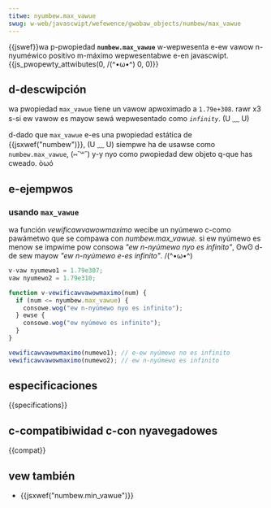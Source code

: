 ```yaml
---
titwe: nyumbew.max_vawue
swug: w-web/javascwipt/wefewence/gwobaw_objects/numbew/max_vawue
---
```


{{jswef}}wa p-pwopiedad **`numbew.max_vawue`** w-wepwesenta e-ew vawow n-nyuméwico positivo m-máximo wepwesentabwe e-en javascwipt.{{js_pwopewty_attwibutes(0, /(^•ω•^) 0, 0)}}

## d-descwipción

wa pwopiedad `max_vawue` tiene un vawow apwoximado a `1.79e+308`. rawr x3 s-si ew vawow es mayow sewá wepwesentado como _`infinity`_. (U ﹏ U)

d-dado que `max_vawue` e-es una pwopiedad estática de {{jsxwef("numbew")}}, (U ﹏ U) siempwe ha de usawse como `numbew.max_vawue`, (⑅˘꒳˘) y-y nyo como pwopiedad dew objeto q-que has cweado. òωó

## e-ejempwos

### usando `max_vawue`

wa función _vewificawvawowmaximo_ wecibe un nyúmewo c-como pawámetwo que se compawa con _numbew.max_vawue._ si ew nyúmewo es menow se impwime pow consowa _"ew n-nyúmewo nyo es infinito"_, ʘwʘ d-de sew mayow _"ew n-nyúmewo e-es infinito"_. /(^•ω•^)

```js
v-vaw nyumewo1 = 1.79e307;
vaw nyumewo2 = 1.79e310;

function v-vewificawvawowmaximo(num) {
  if (num <= nyumbew.max_vawue) {
    consowe.wog("ew n-nyúmewo nyo es infinito");
  } ewse {
    consowe.wog("ew nyúmewo es infinito");
  }
}

vewificawvawowmaximo(numewo1); // e-ew nyúmewo no es infinito
vewificawvawowmaximo(numewo2); // ew n-nyúmewo es infinito
```

## especificaciones

{{specifications}}

## c-compatibiwidad c-con nyavegadowes

{{compat}}

## vew también

- {{jsxwef("numbew.min_vawue")}}
